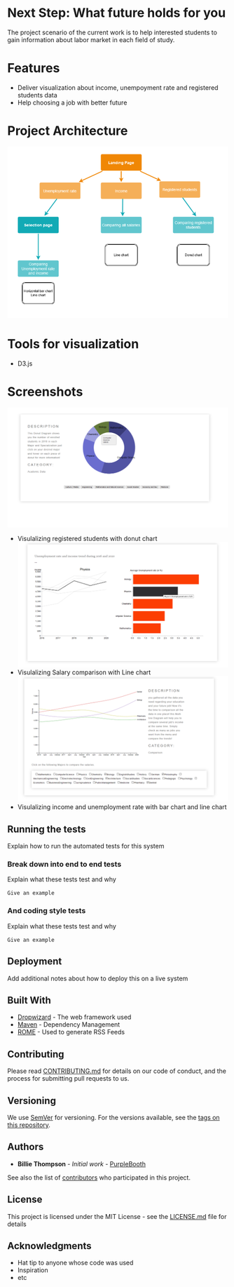 # Next Step: What future holds for you

The project scenario of the current work is to help interested students to gain information about labor market in each field of study.

# Features
 - Deliver visualization about income, unempoyment rate and registered students data
 - Help choosing a job with better future 
 
# Project Architecture

![github-small](https://github.com/Moonwalker-CE/NextStep/raw/master/images/Untitled%20Diagram.png)


# Tools for visualization
- D3.js

# Screenshots
![github-small](https://github.com/Moonwalker-CE/NextStep/raw/master/images/2.png)
- Visulalizing registered students with donut chart
![github-small](https://github.com/Moonwalker-CE/NextStep/raw/master/images/22.png)
- Visulalizing Salary comparison with Line chart
![github-small](https://github.com/Moonwalker-CE/NextStep/raw/master/images/3.png)
- Visulalizing income and unemployment rate with bar chart and line chart
## Running the tests

Explain how to run the automated tests for this system

### Break down into end to end tests

Explain what these tests test and why

```
Give an example
```

### And coding style tests

Explain what these tests test and why

```
Give an example
```

## Deployment

Add additional notes about how to deploy this on a live system

## Built With

* [Dropwizard](http://www.dropwizard.io/1.0.2/docs/) - The web framework used
* [Maven](https://maven.apache.org/) - Dependency Management
* [ROME](https://rometools.github.io/rome/) - Used to generate RSS Feeds

## Contributing

Please read [CONTRIBUTING.md](https://gist.github.com/PurpleBooth/b24679402957c63ec426) for details on our code of conduct, and the process for submitting pull requests to us.

## Versioning

We use [SemVer](http://semver.org/) for versioning. For the versions available, see the [tags on this repository](https://github.com/your/project/tags). 

## Authors

* **Billie Thompson** - *Initial work* - [PurpleBooth](https://github.com/PurpleBooth)

See also the list of [contributors](https://github.com/your/project/contributors) who participated in this project.

## License

This project is licensed under the MIT License - see the [LICENSE.md](LICENSE.md) file for details

## Acknowledgments

* Hat tip to anyone whose code was used
* Inspiration
* etc
